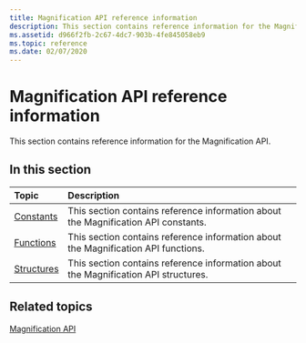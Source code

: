 ```yaml
---
title: Magnification API reference information
description: This section contains reference information for the Magnification API.
ms.assetid: d966f2fb-2c67-4dc7-903b-4fe845058eb9
ms.topic: reference
ms.date: 02/07/2020
---
```


# Magnification API reference information

This section contains reference information for the Magnification API.

## In this section

| Topic | Description |
|:---|:---|
| [Constants](entry-magapi-constants.md)<br/>   | This section contains reference information about the Magnification API constants.<br/>  |
| [Functions](entry-magapi-functions.md)<br/>   | This section contains reference information about the Magnification API functions.<br/>  |
| [Structures](entry-magapi-structures.md)<br/> | This section contains reference information about the Magnification API structures.<br/> |

## Related topics
 
[Magnification API](entry-magapi-sdk.md)
